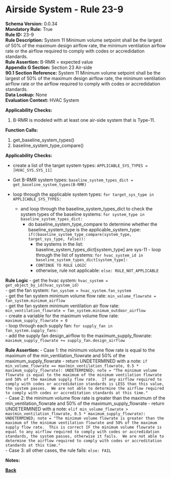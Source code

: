 
# Airside System - Rule 23-9 

**Schema Version:** 0.0.34  
**Mandatory Rule:** True  
**Rule ID:** 23-9  
**Rule Description:** System 11 Minimum volume setpoint shall be the largest of 50% of the maximum design airflow rate, the minimum ventilation airflow rate or the airflow required to comply with codes or accredidation standards.    
**Rule Assertion:** B-RMR = expected value  
**Appendix G Section:** Section 23 Air-side  
**90.1 Section Reference:** System 11 Minimum volume setpoint shall be the largest of 50% of the maximum design airflow rate, the minimum ventilation airflow rate or the airflow required to comply with codes or accredidation standards.  
**Data Lookup:** None  
**Evaluation Context:** HVAC System  

**Applicability Checks:**  

1. B-RMR is modeled with at least one air-side system that is Type-11.  

**Function Calls:**  

1. get_baseline_system_types()
2. baseline_system_type_compare()

**Applicability Checks:**  
- create a list of the target system types: `APPLICABLE_SYS_TYPES = [HVAC_SYS.SYS_11]`
- Get B-RMR system types: `baseline_system_types_dict = get_baseline_system_types(B-RMR)`

- loop through the applicable system types: `for target_sys_type in APPLICABLE_SYS_TYPES:`
    - and loop through the baseline_system_types_dict to check the system types of the baseline systems: `for system_type in baseline_system_types_dict:`
        - do baseline_system_type_compare to determine whether the baseline_system_type is the applicable_system_type: `if((baseline_system_type_compare(system_type, target_sys_type, false)):`
            - the systems in the list: baseline_system_types_dict[system_type] are sys-11 - loop through the list of systems: `for hvac_system_id in baseline_system_types_dict[system_type]:`
            - `CONTINUE TO RULE LOGIC`
            - otherwise, rule not applicable: `else: RULE_NOT_APPLICABLE`
 
**Rule Logic**
    - get the hvac system: `hvac_system = get_object_by_id(hvac_system_id)`  
    - get the fan system: `fan_system = hvac_system.fan_system`  
    - get the fan system minimum volume flow rate: `min_volume_flowrate = fan_system.minimum_airflow`  
    - get the fan system minimum ventilation air flow rate: `min_ventilation_flowrate = fan_system.minimum_outdoor_airflow`  
    - create a variable for the maximum volume flow rate: `maximum_supply_flowrate = 0`  
    - loop through each supply fan: `for supply_fan in fan_system.supply_fans:`  
        - add the supply fan design_airflow to the maximum_supply_flowrate: `maximum_supply_flowrate += supply_fan.design_airflow`  
 
  **Rule Assertion:** 
    - Case 1: the minimum volume flow rate is equal to the maximum of the min_ventilation_flowrate and 50% of the maximum_supply_flowrate - return UNDETERMINED with a note: `if min_volume_flowrate == max(min_ventilation_flowrate, 0.5 * maximum_supply_flowrate): UNDETERMINED; note = "The minimum volume flowrate is equal to the maximum of the minimum ventilation flowrate and 50% of the maximum supply flow rate.  If any airflow required to comply with codes or accredidation standards is LESS than this value, the system passes.  We are not able to determine the airflow required to comply with codes or accreditation standards at this time." `  
    - Case 2: the minimum volume flow rate is greater than the maximum of the min_ventilation_flowrate and 50% of the maximum_supply_flowrate - return UNDETERMINED with a note: `elif min_volume_flowrate > max(min_ventilation_flowrate, 0.5 * maximum_supply_flowrate): UNDETERMINED; note = "The minimum volume flowrate is greater than the maximum of the minimum ventilation flowrate and 50% of the maximum supply flow rate.  This is correct IF the minimum volume flowrate is equal to any airflow required to comply with codes or accredidation standards, the system passes, otherwise it fails.  We are not able to determine the airflow required to comply with codes or accreditation standards at this time." `  
    - Case 3: all other cases, the rule fails: `else: FAIL`


**Notes:**

**[Back](../_toc.md)**
